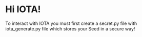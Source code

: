 # Hi IOTA!
  
 To interact with IOTA you must first create a secret.py file with
 iota_generate.py file which stores your Seed in a secure way!
